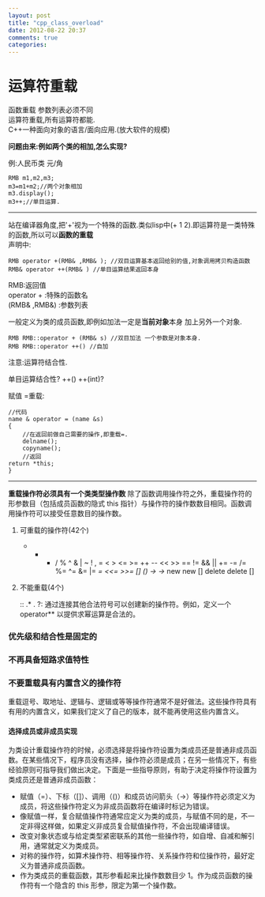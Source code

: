 ```yaml
---
layout: post
title: "cpp_class_overload"
date: 2012-08-22 20:37
comments: true
categories: 
---
```

# 运算符重载
函数重载 参数列表必须不同<br>
运算符重载,所有运算符都能.<br>
C++一种面向对象的语言/面向应用.(放大软件的规模)

**问题由来:例如两个类的相加,怎么实现?**

例:人民币类 元/角

	RMB m1,m2,m3;
	m3=m1+m2;//两个对象相加
	m3.display();
	m3++;//单目运算.
****
站在编译器角度,把'+'视为一个特殊的函数.类似lisp中(+ 1 2).即运算符是一类特殊的函数,所以可以**函数的重载**<br>
声明中:

	RMB operator +(RMB& ,RMB& ); //双目运算基本返回给别的值,对象调用拷贝构造函数
	RMB& operator ++(RMB& ) //单目运算结果返回本身
RMB:返回值<br>
operator + :特殊的函数名 <br>
(RMB& ,RMB&) :参数列表<br>

一般定义为类的成员函数,即例如加法一定是**当前对象**本身 加上另外一个对象.

	RMB RMB::operator + (RMB& s) //双目加法 一个参数是对象本身.
	RMB RMB::operator ++() //自加 
注意:运算符结合性.

单目运算结合性? ++() ++(int)?

赋值 =重载:

	//代码
	name & operator = (name &s)
	{
		//在返回前做自己需要的操作,即重载=.
		delname();
		copyname();
		//返回
	return *this;
	}
----
**重载操作符必须具有一个类类型操作数** 
除了函数调用操作符之外，重载操作符的形参数目（包括成员函数的隐式 this 指针）与操作符的操作数数目相同。函数调用操作符可以接受任意数目的操作数。 
1.  可重载的操作符(42个)

	+ - * / % ^ & | ~ ! , = < > <= >= ++ --
 	<< >> == != && || += -= /= %= ^= &= |= 
	*= <<= >>= [] () -> ->* new new [] delete delete [] 
2. 不能重载(4个)

	::    .*   .    ?: 
通过连接其他合法符号可以创建新的操作符。例如，定义一个 operator** 以提供求幂运算是合法的。

### 优先级和结合性是固定的
### 不再具备短路求值特性
### 不要重载具有内置含义的操作符
 重载逗号、取地址、逻辑与、逻辑或等等操作符通常不是好做法。这些操作符具有有用的内置含义，如果我们定义了自己的版本，就不能再使用这些内置含义。 
#### 选择成员或非成员实现
为类设计重载操作符的时候，必须选择是将操作符设置为类成员还是普通非成员函数。在某些情况下，程序员没有选择，操作符必须是成员；在另一些情况下，有些经验原则可指导我们做出决定。下面是一些指导原则，有助于决定将操作符设置为类成员还是普通非成员函数：

* 赋值（=）、下标（[]）、调用（()）和成员访问箭头（->）等操作符必须定义为成员，将这些操作符定义为非成员函数将在编译时标记为错误。 
* 像赋值一样，复合赋值操作符通常应定义为类的成员，与赋值不同的是，不一定非得这样做，如果定义非成员复合赋值操作符，不会出现编译错误。 
* 改变对象状态或与给定类型紧密联系的其他一些操作符，如自增、自减和解引用，通常就定义为类成员。 
* 对称的操作符，如算术操作符、相等操作符、关系操作符和位操作符，最好定义为普通非成员函数。 
* 作为类成员的重载函数，其形参看起来比操作数数目少 1。作为成员函数的操作符有一个隐含的 this 形参，限定为第一个操作数。











